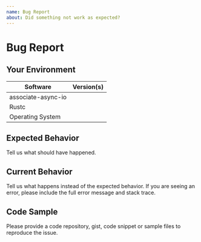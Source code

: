 ```yaml
---
name: Bug Report
about: Did something not work as expected?
---
```


# Bug Report
## Your Environment
| Software         | Version(s) |
| ---------------- | ---------- |
| associate-async-io      |
| Rustc            |
| Operating System |

## Expected Behavior
Tell us what should have happened.

## Current Behavior
Tell us what happens instead of the expected behavior. If you are seeing an
error, please include the full error message and stack trace.

## Code Sample
Please provide a code repository, gist, code snippet or sample files to
reproduce the issue.
